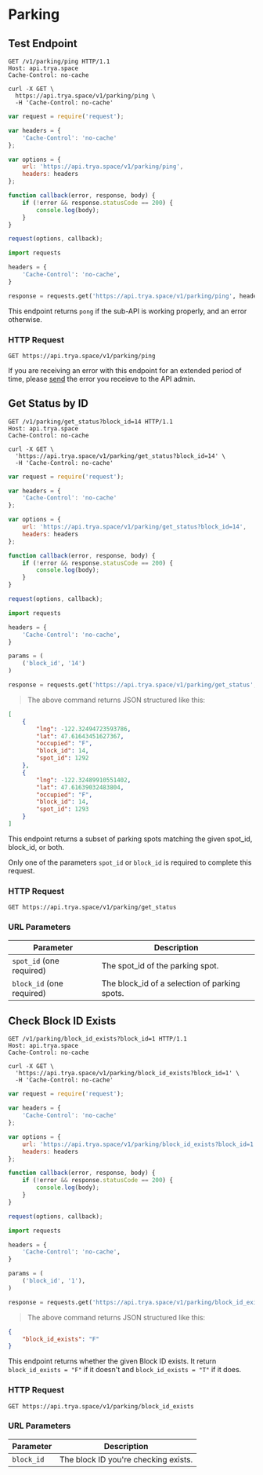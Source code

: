 # Parking

## Test Endpoint

```http
GET /v1/parking/ping HTTP/1.1
Host: api.trya.space
Cache-Control: no-cache
```

```shell
curl -X GET \
  https://api.trya.space/v1/parking/ping \
  -H 'Cache-Control: no-cache'
```

```javascript
var request = require('request');

var headers = {
    'Cache-Control': 'no-cache'
};

var options = {
    url: 'https://api.trya.space/v1/parking/ping',
    headers: headers
};

function callback(error, response, body) {
    if (!error && response.statusCode == 200) {
        console.log(body);
    }
}

request(options, callback);
```

```python
import requests

headers = {
    'Cache-Control': 'no-cache',
}

response = requests.get('https://api.trya.space/v1/parking/ping', headers=headers)
```

This endpoint returns `pong` if the sub-API is working properly, and an error otherwise.

### HTTP Request

`GET https://api.trya.space/v1/parking/ping`

<aside class="notice">If you are receiving an error with this endpoint for an extended period of time, please <a href="mailto:help@trya.space">send</a> the error you receieve to the API admin.</aside>

## Get Status by ID

```http
GET /v1/parking/get_status?block_id=14 HTTP/1.1
Host: api.trya.space
Cache-Control: no-cache
```

```shell
curl -X GET \
  'https://api.trya.space/v1/parking/get_status?block_id=14' \
  -H 'Cache-Control: no-cache'
```

```javascript
var request = require('request');

var headers = {
    'Cache-Control': 'no-cache'
};

var options = {
    url: 'https://api.trya.space/v1/parking/get_status?block_id=14',
    headers: headers
};

function callback(error, response, body) {
    if (!error && response.statusCode == 200) {
        console.log(body);
    }
}

request(options, callback);
```

```python
import requests

headers = {
    'Cache-Control': 'no-cache',
}

params = (
    ('block_id', '14')
)

response = requests.get('https://api.trya.space/v1/parking/get_status', headers=headers, params=params)
```

> The above command returns JSON structured like this:

```json
[
    {
        "lng": -122.32494723593786,
        "lat": 47.61643451627367,
        "occupied": "F",
        "block_id": 14,
        "spot_id": 1292
    },
    {
        "lng": -122.32489910551402,
        "lat": 47.61639032483804,
        "occupied": "F",
        "block_id": 14,
        "spot_id": 1293
    }
]
```

This endpoint returns a subset of parking spots matching the given spot_id, block_id, or both.

<aside class="notice">Only one of the parameters <code>spot_id</code> or <code>block_id</code> is required to complete this request.</aside>

### HTTP Request

`GET https://api.trya.space/v1/parking/get_status`

### URL Parameters

| Parameter                 | Description                                   |
| ------------------------- | --------------------------------------------- |
| `spot_id` (one required)  | The spot_id of the parking spot.              |
| `block_id` (one required) | The block_id of a selection of parking spots. |

## Check Block ID Exists

```http
GET /v1/parking/block_id_exists?block_id=1 HTTP/1.1
Host: api.trya.space
Cache-Control: no-cache
```

```shell
curl -X GET \
  'https://api.trya.space/v1/parking/block_id_exists?block_id=1' \
  -H 'Cache-Control: no-cache'
```

```javascript
var request = require('request');

var headers = {
    'Cache-Control': 'no-cache'
};

var options = {
    url: 'https://api.trya.space/v1/parking/block_id_exists?block_id=1',
    headers: headers
};

function callback(error, response, body) {
    if (!error && response.statusCode == 200) {
        console.log(body);
    }
}

request(options, callback);
```

```python
import requests

headers = {
    'Cache-Control': 'no-cache',
}

params = (
    ('block_id', '1'),
)

response = requests.get('https://api.trya.space/v1/parking/block_id_exists', headers=headers, params=params)
```

> The above command returns JSON structured like this:

```json
{
    "block_id_exists": "F"
}
```

This endpoint returns whether the given Block ID exists. It return `block_id_exists = "F"` if it doesn't and `block_id_exists = "T"` if it does.

### HTTP Request

`GET https://api.trya.space/v1/parking/block_id_exists`

### URL Parameters

| Parameter | Description                    |
| --------- | ------------------------------ |
| `block_id` | The block ID you're checking exists. |

